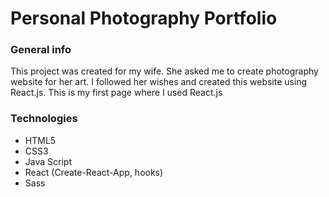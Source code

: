 # Personal Photography Portfolio


### General info
This project was created for my wife. She asked me to create photography website for her art. I followed her wishes and created this website using React.js. This is my first page where I used React.js

### Technologies
* HTML5
* CSS3
* Java Script
* React (Create-React-App, hooks)
* Sass
